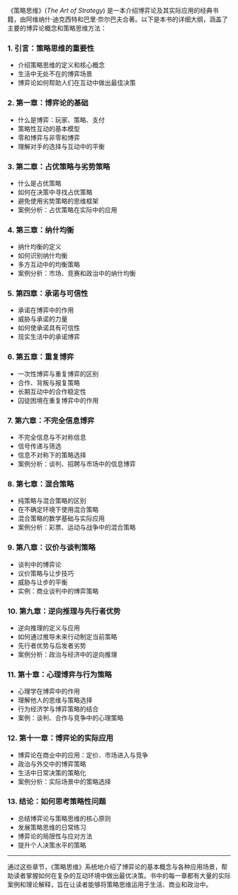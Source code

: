 《策略思维》(*The Art of Strategy*) 是一本介绍博弈论及其实际应用的经典书籍，由阿维纳什·迪克西特和巴里·奈尔巴夫合著。以下是本书的详细大纲，涵盖了主要的博弈论概念和策略思维方法：

### 1. **引言：策略思维的重要性**
   - 介绍策略思维的定义和核心概念
   - 生活中无处不在的博弈场景
   - 博弈论如何帮助人们在互动中做出最佳决策

### 2. **第一章：博弈论的基础**
   - 什么是博弈：玩家、策略、支付
   - 策略性互动的基本模型
   - 零和博弈与非零和博弈
   - 理解对手的选择与互动中的平衡

### 3. **第二章：占优策略与劣势策略**
   - 什么是占优策略
   - 如何在决策中寻找占优策略
   - 避免使用劣势策略的思维框架
   - 案例分析：占优策略在实际中的应用

### 4. **第三章：纳什均衡**
   - 纳什均衡的定义
   - 如何识别纳什均衡
   - 多方互动中的均衡策略
   - 案例分析：市场、竞赛和政治中的纳什均衡

### 5. **第四章：承诺与可信性**
   - 承诺在博弈中的作用
   - 威胁与承诺的力量
   - 如何使承诺具有可信性
   - 现实生活中的承诺博弈

### 6. **第五章：重复博弈**
   - 一次性博弈与重复博弈的区别
   - 合作、背叛与报复策略
   - 长期互动中的合作稳定性
   - 囚徒困境在重复博弈中的作用

### 7. **第六章：不完全信息博弈**
   - 不完全信息与不对称信息
   - 信号传递与筛选
   - 信息不对称下的策略选择
   - 案例分析：谈判、招聘与市场中的信息博弈

### 8. **第七章：混合策略**
   - 纯策略与混合策略的区别
   - 在不确定环境下使用混合策略
   - 混合策略的数学基础与实际应用
   - 案例分析：彩票、运动与战争中的混合策略

### 9. **第八章：议价与谈判策略**
   - 谈判中的博弈论
   - 议价策略与让步技巧
   - 威胁与让步的平衡
   - 实例：商业谈判中的博弈策略

### 10. **第九章：逆向推理与先行者优势**
   - 逆向推理的定义与应用
   - 如何通过推导未来行动制定当前策略
   - 先行者优势与后发者劣势
   - 案例分析：政治与经济中的逆向推理

### 11. **第十章：心理博弈与行为策略**
   - 心理学在博弈中的作用
   - 理解他人的思维与策略选择
   - 行为经济学与博弈策略的结合
   - 案例：谈判、合作与竞争中的心理策略

### 12. **第十一章：博弈论的实际应用**
   - 博弈论在商业中的应用：定价、市场进入与竞争
   - 政治与外交中的博弈策略
   - 生活中日常决策的策略化
   - 案例分析：实际场景中的策略选择

### 13. **结论：如何思考策略性问题**
   - 总结博弈论与策略思维的核心原则
   - 发展策略思维的日常练习
   - 博弈论的局限性与应对方法
   - 提升个人决策水平的策略

---

通过这些章节，《策略思维》系统地介绍了博弈论的基本概念与各种应用场景，帮助读者掌握如何在复杂的互动环境中做出最优决策。书中的每一章都有大量的实际案例和理论解释，旨在让读者能够将策略思维运用于生活、商业和政治中。